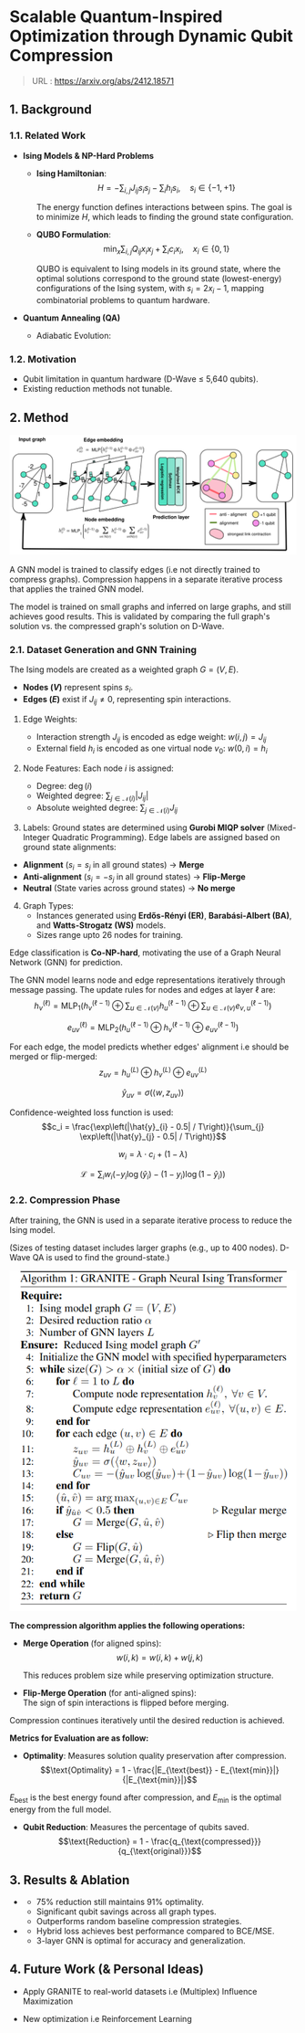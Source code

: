 # Scalable Quantum-Inspired Optimization through Dynamic Qubit Compression

> URL : https://arxiv.org/abs/2412.18571

## 1. Background

### 1.1. Related Work 
- **Ising Models & NP-Hard Problems**  
  - **Ising Hamiltonian**:  
    $$H = -\sum_{i,j} J_{ij} s_i s_j - \sum_i h_i s_i, \quad s_i \in \{-1, +1\}$$

    The energy function defines interactions between spins. The goal is to minimize $H$, which leads to finding the ground state configuration.

  - **QUBO Formulation**:  
    $$\min_{x} \sum_{i,j} Q_{ij} x_i x_j + \sum_i c_i x_i, \quad x_i \in \{0,1\}$$

    QUBO is equivalent to Ising models in its ground state, where the optimal solutions correspond to the ground state (lowest-energy) configurations of the Ising system, with $s_i = 2x_i - 1$, mapping combinatorial problems to quantum hardware.

- **Quantum Annealing (QA)**  
  - Adiabatic Evolution:  


### 1.2. Motivation
- Qubit limitation in quantum hardware (D-Wave ≤ 5,640 qubits).  
- Existing reduction methods not tunable.   

## 2. Method  

![DIAGRAM](media/model_diagram.svg)

A GNN model is trained to classify edges (i.e not directly trained to compress graphs). Compression happens in a separate iterative process that applies the trained GNN model.

The model is trained on small graphs and inferred on large graphs, and still achieves good results. This is validated by comparing the full graph's solution vs. the compressed graph's solution on D-Wave.

### 2.1. Dataset Generation and GNN Training

The Ising models are created as a weighted graph $G = (V, E)$. 


- **Nodes ($V$)** represent spins $s_i$.  
- **Edges ($E$)** exist if $J_{ij} \neq 0$, representing spin interactions.  

1. Edge Weights:  
   - Interaction strength $J_{ij}$ is encoded as edge weight: $w(i, j) = J_{ij}$
   - External field $h_i$ is encoded as one virtual node $v_0$:  $w(0, i) = h_i$

2. Node Features: Each node $i$ is assigned:  
   - Degree: $\deg(i)$  
   - Weighted degree: $\sum_{j \in \mathcal{N}(i)} |J_{ij}|$  
   - Absolute weighted degree: $\sum_{j \in \mathcal{N}(i)} J_{ij}$  

3. Labels: Ground states are determined using **Gurobi MIQP solver** (Mixed-Integer Quadratic Programming). Edge labels are assigned based on ground state alignments:
- **Alignment** ($s_i = s_j$ in all ground states) → **Merge**  
- **Anti-alignment** ($s_i = -s_j$ in all ground states) → **Flip-Merge**  
- **Neutral** (State varies across ground states) → **No merge** 

4. Graph Types:  
   - Instances generated using **Erdős-Rényi (ER)**, **Barabási-Albert (BA)**, and **Watts-Strogatz (WS)** models.  
   - Sizes range upto 26 nodes for training.  

Edge classification is **Co-NP-hard**, motivating the use of a Graph Neural Network (GNN) for prediction.

The GNN model learns node and edge representations iteratively through message passing. The update rules for nodes and edges at layer $\ell$ are:
$$h_v^{(\ell)} = \text{MLP}_1 \left( h_v^{(\ell-1)} \oplus \sum_{u\in \mathcal{N}(v)}  h_{u}^{(\ell-1)} \oplus\sum_{u\in \mathcal{N}(v)} e_{v, u}^{(\ell-1)} \right)$$

$$e_{uv}^{(\ell)} =  \text{MLP}_2\left(h_u^{(\ell-1)} \oplus h_v^{(\ell-1)} \oplus e_{uv}^{(\ell-1)}\right)$$

For each edge, the model predicts whether edges' alignment i.e should be merged or flip-merged:
$$z_{uv} = h_u^{(L)} \oplus h_v^{(L)} \oplus e_{uv}^{(L)}$$

$$\hat{y}_{uv} = \sigma(\langle w, z_{uv} \rangle)$$

Confidence-weighted loss function is used:
$$c_i = \frac{\exp\left(|\hat{y}_{i} - 0.5| / T\right)}{\sum_{j} \exp\left(|\hat{y}_{j} - 0.5| / T\right)}$$

$$w_i = \lambda \cdot c_i + (1 - \lambda)$$

$$\mathcal{L} = \sum_{i} w_i \left( -y_i \log(\hat{y}_i) - (1 - y_i) \log(1 - \hat{y}_i) \right)$$

### 2.2. Compression Phase  

After training, the GNN is used in a separate iterative process to reduce the Ising model.

(Sizes of testing dataset includes larger graphs (e.g., up to 400 nodes). D-Wave QA is used to find the ground-state.) 

![ALGO](media/algo.png)

**The compression algorithm applies the following operations:**
- **Merge Operation** (for aligned spins):  
  $$w(i, k) = w(i, k) + w(j, k)$$

  This reduces problem size while preserving optimization structure.

- **Flip-Merge Operation** (for anti-aligned spins):  
  The sign of spin interactions is flipped before merging.

Compression continues iteratively until the desired reduction is achieved.

**Metrics for Evaluation are as follow:**

  - **Optimality**: Measures solution quality preservation after compression.
  $$\text{Optimality} = 1 - \frac{|E_{\text{best}} - E_{\text{min}}|}{|E_{\text{min}}|}$$

  $E_{\text{best}}$ is the best energy found after compression, and $E_{\text{min}}$ is the optimal energy from the full model.

  - **Qubit Reduction**: Measures the percentage of qubits saved.
  $$\text{Reduction} = 1 - \frac{q_{\text{compressed}}}{q_{\text{original}}}$$


## 3. Results & Ablation
-
  - 75% reduction still maintains 91% optimality.  
  - Significant qubit savings across all graph types.  
  - Outperforms random baseline compression strategies.  

-
    - Hybrid loss achieves best performance compared to BCE/MSE.  
    - 3-layer GNN is optimal for accuracy and generalization.  

## 4. Future Work (& Personal Ideas)

- Apply GRANITE to real-world datasets i.e (Multiplex) Influence Maximization

- New optimization i.e Reinforcement Learning
